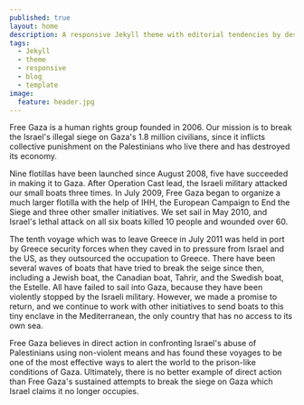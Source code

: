 ```yaml
---
published: true
layout: home
description: A responsive Jekyll theme with editorial tendencies by designer Michael Rose.
tags: 
  - Jekyll
  - theme
  - responsive
  - blog
  - template
image: 
  feature: header.jpg
---
```



Free Gaza is a human rights group founded in 2006. Our mission is to break the Israel's illegal siege on Gaza's 1.8 million civilians, since it inflicts collective punishment on the Palestinians who live there and has destroyed its economy.

Nine flotillas have been launched since August 2008, five have succeeded in making it to Gaza. After Operation Cast lead, the Israeli military attacked our small boats three times. In July 2009, Free Gaza began to organize a much larger flotilla with the help of IHH, the European Campaign to End the Siege and three other smaller initiatives. We set sail in May 2010, and Israel's lethal attack on all six boats killed 10 people and wounded over 60.

The tenth voyage which was to leave Greece in July 2011 was held in port by Greece security forces when they caved in to pressure from Israel and the US, as they outsourced the occupation to Greece. There have been several waves of boats that have tried to break the seige since then, including a Jewish boat, the Canadian boat, Tahrir, and the Swedish boat, the Estelle. All have failed to sail into Gaza, because they have been violently stopped by the Israeli military. However, we made a promise to return, and we continue to work with other initiatives to send boats to this tiny enclave in the Mediterranean, the only country that has no access to its own sea. 

Free Gaza believes in direct action in confronting Israel's abuse of Palestinians using non-violent means and has found these voyages to be one of the most effective ways to alert the world to the prison-like conditions of Gaza.  Ultimately, there is no better example of direct action than Free Gaza's sustained attempts to break the siege on Gaza which Israel claims it no longer occupies.
